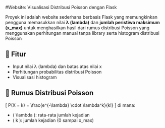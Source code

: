 #Website: Visualisasi Distribusi Poisson dengan Flask

Proyek ini adalah website sederhana berbasis Flask yang memungkinkan pengguna memasukkan nilai **λ (lambda)** dan **jumlah peristiwa maksimum (x_max)** untuk menghasilkan hasil dari rumus distribusi Poisson yang menggunakan perhitungan manual tanpa library serta histogram distribusi Poisson

## 📌 Fitur
- Input nilai λ (lambda) dan batas atas nilai x
- Perhitungan probabilitas distribusi Poisson
- Visualisasi histogram

## 🧠 Rumus Distribusi Poisson
\[
P(X = k) = \frac{e^{-\lambda} \cdot \lambda^k}{k!}
\]
di mana:
- \( \lambda \): rata-rata jumlah kejadian
- \( k \): jumlah kejadian (0 sampai x_max)

